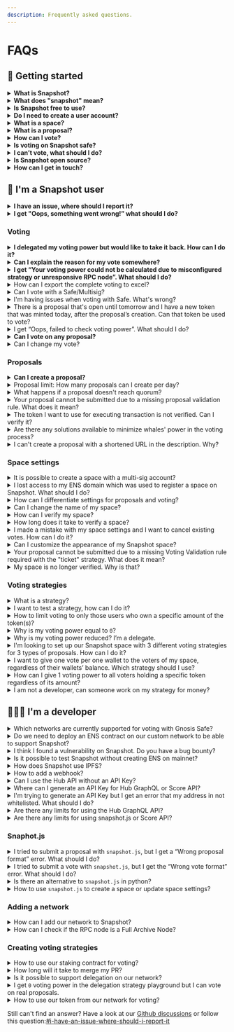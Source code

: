 ```yaml
---
description: Frequently asked questions.
---
```


# FAQs

## :wave: Getting started

<details>

<summary><strong>What is Snapshot?</strong></summary>

Snapshot is an **off-chain voting platform** that allows DAOs, DeFi protocols, or NFT communities to vote easily and **without gas fees**.

The tool allows high customization of the voting process to cater to the diverse needs of the users and organizations. Customization includes different aspects like calculation of the users' voting power, selection of the voting mechanism, proposal and vote validation, and many more.

</details>

<details>

<summary><strong>What does "snapshot" mean?</strong></summary>

In cryptocurrency, a snapshot is a record of the state of the blockchain at a particular block height. It means that you can for example track the holdings of a specific wallet back to a specific point in time. Snapshot, the voting platform, is using snapshots to validate if voters met the voting criteria at the moment of proposal creation. If a voter acquired required tokens after the proposal has been created, these newly acquired tokens would not be used for calculation of their voting power.

</details>

<details>

<summary><strong>Is Snapshot free to use?</strong></summary>

Yes. To create a space, you have to own an ENS domain and perform one transaction on-chain. Voting or proposing is completely free.

</details>

<details>

<summary><strong>Do I need to create a user account?</strong></summary>

No. Snapshot uses the universal web3 login - you need to have a wallet account like Metamask or Coinbase to connect to Snapshot.

</details>

<details>

<summary><strong>What is a space?</strong></summary>

You can think of a space as an organization's **account** on Snapshot which can be viewed by anyone visiting the platform. It serves as a hub for all proposals related to the organization and a source of information for the users. It’s also where users will vote on proposals in their community.

</details>

<details>

<summary><strong>What is a proposal?</strong></summary>

Proposals are key elements of the voting system. It presents a change suggestion related to a specific organization and enables eligible users to cast their vote.

</details>

<details>

<summary><strong>How can I vote?</strong></summary>

You need to connect to Snapshot with your wallet and fulfil the requirements defined by the voting strategies used by a specific space. For example, you might be required to hold a specific amount of the organization’s token. You can see the voting strategies directly on a proposal’s page in the **Information** section:

![](<.gitbook/assets/image (17) (2).png>)

If you don’t understand why your voting power is `0` or how the strategies work in detail, we recommend reaching out to the organization directly. In most cases you don’t have the voting power because you did not hold the required tokens at the time of proposal creation. Tokens which were acquired after the proposal has been create are not taken into account for the voting power calculation.

If you are eligible to vote, you can cast your vote directly from the proposal’s page. Once you select the choice(s) and confirm your vote, a new window will pop up and open your wallet extension in the browser. You will be then asked to sign a message which doesn’t create any gas fees (voting is free of charge) or affect your holdings. Signing the message is the last step of casting a vote. That’s it!

</details>

<details>

<summary><strong>Is voting on Snapshot safe?</strong></summary>

Yes. The message you sign in your wallet to cast the vote doesn’t affect your holdings or web3 identity. There are some spaces which are flagged with a warning badge if we suspect them to be fake but you don’t need to worry if you have cast a vote on their proposal. There is no risk to your funds associated with signing a Snapshot vote. You can read more about the badges in our documentation: [badges-and-warnings.md](user-guides/spaces/badges-and-warnings.md "mention")

</details>

<details>

<summary><strong>I can’t vote, what should I do?</strong></summary>

There might be multiple reasons for that. Most usually you didn’t have the required tokens in you wallet at the time of proposal creation. Have a look at [this discussion ](https://github.com/snapshot-labs/snapshot/discussions/767)to explore other potential reasons.

</details>

<details>

<summary><strong>Is Snapshot open source?</strong></summary>

Yes. All our repositories can be found at [https://github.com/snapshot-labs/](https://github.com/snapshot-labs/).

</details>

<details>

<summary><strong>How can I get in touch?</strong></summary>

If you have an issue with your space, a proposal or voting, make sure to first read the FAQ and use a search bar in our documentation: [https://docs.snapshot.org](https://docs.snapshot.org).

If it doesn’t answer your question or you would like to get in touch with regard to another topic, you can reach us in our [Discord](https://discord.snapshot.org) server and send a message in appropriate channel (i.e. [#general](https://discord.com/channels/707079246388133940/728646188252921956)) or create a new thread on the [#helpdesk](https://discord.com/channels/707079246388133940/1019725253519351838) forum.

</details>



## 👤 I'm a Snapshot user

<details>

<summary><strong>I have an issue, where should I report it?</strong></summary>

Before you report it make sure to browse through this FAQ, our documentation or the Discord server. There is a high chance that the issue has already been discussed before. If not, create a new thread on the [helpdesk forum](https://discord.com/channels/707079246388133940/1019725253519351838) with the following details:

* Clear title describing your issue
* Tags which are related to the problem
* Detailed description of the issue: what action were you trying to perform (i.e. casting a vote), what error did you get
* Screenshots - provide the screenshots of the error you are getting
* URLs - applicable urls, i.e. proposal or space url

</details>

<details>

<summary><strong>I get "Oops, something went wrong!” what should I do?</strong></summary>

We recommend to wait for around 10 minutes and try again. If the error persist, open the console panel (right click with your mouse and click `Inspect` and open the `Console` tab):

![](<.gitbook/assets/image (23).png>)

Make a screenshot of the panel and post a message on the [helpdesk forum on Discord](https://discord.com/channels/707079246388133940/1019725253519351838) with the following details:

* Topic: clear on context when you got the error - Cannot cast a vote - Oops, something went wrong
* What were you attempting to do? (i.e. vote on a proposal, create a proposal)
* Did you wait for some time before trying again?
* Paste the screenshot from the console panel.

</details>

### Voting

<details>

<summary><strong>I delegated my voting power but would like to take it back. How can I do it?</strong></summary>

You can remove your delegations by going to[https://demo.snapshot.org/#/delegate](https://demo.snapshot.org/#/delegate) and clicking the ❌ for the delegations you wish to remove.

![](<.gitbook/assets/image (22).png>)

Moreover, if you want to override your delegate’s vote on a proposal using [the delegation strategy](https://snapshot.org/#/strategy/delegation) you can simply cast your own vote and it will override the delegate’s vote. If the delegation happened on-chain, then head to the delegation portal of the project you’re looking for and redelegate there.

</details>

<details>

<summary><strong>Can I explain the reason for my vote somewhere?</strong></summary>

Yes, apart from the proposals using shielded voting.

You can add a short explanation when casting a vote:

![](<.gitbook/assets/image (34).png>)

</details>

<details>

<summary><strong>I get “Your voting power could not be calculated due to misconfigured strategy or unresponsive RPC node”. What should I do?</strong></summary>

This issue is related to either space settings or the failure of the external infrastructure that Snapshot relies on. We recommend to wait 15 minutes before trying again. If the error persists, please post a message in the [Misconfigured node](https://discord.com/channels/707079246388133940/1070376451070767124/1070376451070767124) thread on helpdesk forum on Discord with the following details:

* URL of the proposal you were trying to vote on
* The error message you received (in this case: “Your voting power could not be calculated due to misconfigured strategy or unresponsive RPC node”)
* Did you wait for 15 minutes before trying to cast the vote again

</details>

<details>

<summary>How can I export the complete voting to excel?</summary>

Go to the proposals page and click the download icon to get a CSV file. You can open it directly in excel or import it in the Google Sheets.

![](<.gitbook/assets/image (32).png>)

</details>

<details>

<summary>Can I vote with a Safe/Multisig?</summary>

Yes. You can find more details in our documentation here: [using-safe-multi-sig.md](user-guides/using-safe-multi-sig.md "mention")

</details>

<details>

<summary>I'm having issues when voting with Safe. What's wrong?</summary>

Make sure that your wallet is on the same network as the Space. Go to Space page > Settings > Strategies to check what is the Space's network.

</details>

<details>

<summary>There is a proposal that's open until tomorrow and I have a new token that was minted today, after the proposal’s creation. Can that token be used to vote?</summary>

No. Snapshot calculates the voting power on the basis of proposal creation time. If the token has not been stored in the wallet before the proposal was created it will not be taken into account.

</details>

<details>

<summary>I get “Oops, failed to check voting power”. What should I do?</summary>

This issue is related to either space settings or the failure of the external infrastructure that Snapshot relies on. We recommend to wait 15 minutes before trying again. If the error persists, please post a message in the [thread on helpdesk forum](https://discord.com/channels/707079246388133940/1070378969238601868/1070378969238601868) on Discord with the following details:

* URL of the proposal you were trying to vote on
* The error message you received (in this case: “Oops, failed to check voting power”)
* Did you wait for 15 minutes before trying to cast the vote again

</details>

<details>

<summary><strong>Can I vote on any proposal?</strong></summary>

No. Your eligibility to vote depends on the voting strategies defined by the space and usually requires holding the organization’s token. Some spaces allow anyone to vote, however this is a rare case.&#x20;

You can read more about the voting strategies in our documentation: [voting-strategies.md](user-guides/strategies/voting-strategies.md "mention")

</details>

<details>

<summary>Can I change my vote?</summary>

Yes, you can change your vote as long as the voting period is still active. Simply cast a new vote on the same proposal, and it will overwrite your previous vote.

</details>

### Proposals

<details>

<summary><strong>Can I create a proposal?</strong></summary>

It depends on the space settings. Spaces can set up a validation strategy which defines who is eligible to create a proposal, for example you need to hold at least 1ETH in your wallet in order to do so. Moreover, spaces can specify a list of users who can create proposals by listing their wallet addresses in the space settings. You can read more about [space settings](https://docs.snapshot.org/spaces/settings)  and [proposal validation](https://docs.snapshot.org/strategies/what-is-a-strategy-1).

</details>

<details>

<summary>Proposal limit: How many proposals can I create per day?</summary>

Users are restricted in the proposal creation by the limits imposed on Spaces.

Have a look at [proposals](user-guides/proposals/ "mention") to learn the limits specific for different Space types.

</details>

<details>

<summary>What happens if a proposal doesn't reach quorum?</summary>

If a proposal does not reach the required quorum, it is considered as not passed. However, the outcome of a proposal depends on the governance rules of the specific project. Some projects might still consider the proposal for further discussion, while others might require resubmission with modifications.

</details>

<details>

<summary>Your proposal cannot be submitted due to a missing proposal validation rule. What does it mean?</summary>

![](<.gitbook/assets/image (9).png>)

Due to multiple spam attacks on Snapshot all Spaces are now required to set up a Proposal Validation. \
Head here to learn how to do it: [#how-to-use-validation-strategies](user-guides/strategies/validation-strategies.md#how-to-use-validation-strategies "mention")

</details>

<details>

<summary>The token I want to use for executing transaction is not verified. Can I verify it?</summary>

You can submit your request by following the process described in the [token-verification.md](user-guides/token-verification.md "mention") section.

</details>

<details>

<summary>Are there any solutions available to minimize whales' power in the voting process?</summary>

Absolutely! Have a look at the Quaratic Voting system (bear in mind that it should be parie

</details>

<details>

<summary>I can't create a proposal with a shortened URL in the description. Why?</summary>

Due to an increased amount of scam attacks on Snapshot, we do not allow shortened URLs in the proposal description. \
\
Make sure you provide a full URL to create a new proposal.

</details>

### Space settings&#x20;

<details>

<summary>It is possible to create a space with a multi-sig account?</summary>

Yes. In order to do so navigate to [https://app.safe.global](https://app.safe.global) and select Snapshot in the `Apps` tab. Your multi-sig address will connect to Snapshot and allow you to create spaces, proposals and vote.

</details>

<details>

<summary>I lost access to my ENS domain which was used to register a space on Snapshot. What should I do?</summary>

If you are still a controller of the space you can apply to delete your space or migrate the current space to another one with different ENS. Have a look at our documentation for more details: [migrate-or-delete.md](user-guides/spaces/migrate-or-delete.md "mention")

</details>

<details>

<summary>How can I differentiate settings for proposals and voting?</summary>

You can use sub-spaces on Snapshot. This solution allows you to link multiple spaces and set different settings for each of them depending on your needs. Have a look at our documentation to learn more: [sub-spaces.md](user-guides/spaces/sub-spaces.md "mention")

</details>

<details>

<summary>Can I change the name of my space?</summary>

Yes. You can do it in the space settings.&#x20;

Do not confuse it with changing the `ID` or the ENS domain for your space. To do that, you need to migrate the space. You can read more about changing the ENS domain in our documentation: [migrate-or-delete.md](user-guides/spaces/migrate-or-delete.md "mention")

</details>

<details>

<summary>How can I verify my space?</summary>

There is a list of requirements you have to meet. Have a look at our documentation to learn more: [get-verified.md](user-guides/spaces/get-verified.md "mention")

</details>

<details>

<summary>How long does it take to verify a space?</summary>

The process can take up to 72 hours.

</details>

<details>

<summary>I made a mistake with my space settings and I want to cancel existing votes. How can I do it?</summary>

You cannot invalidate existing votes. However you can delete the proposal.

If you are an admin of the space or proposal’s creator you can delete the current proposal by clicking `Delete` on the proposal’s page:

![](<.gitbook/assets/image (25).png>)

Then change the space settings and make sure to persist the changes.

Once the settings have been updated you can recreate the proposal from scratch.

</details>

<details>

<summary>Can I customize the appearance of my Snapshot space?</summary>

Yes, you can customize the appearance of your Snapshot space to some extent by setting a custom skin, which allows you to change the colors of your space. This customization feature is available for spaces using the custom domains setting.

</details>

<details>

<summary>Your proposal cannot be submitted due to a missing Voting Validation rule required with the "ticket" strategy. What does it mean?</summary>

![](<.gitbook/assets/image (2) (1).png>)

If your space is using only a [ticket](https://snapshot.org/#/strategy/ticket) Voting Strategy you are required to set a Voting Validation to minimize the risk of spam votes on your proposals. \
Without it, hackers can easily create multiple accounts (each getting 1 Voting Power) and take the voting process over.\
\
Have a read here to learn how to set it up: [#voting-validation-in-space-settings](user-guides/strategies/validation-strategies.md#voting-validation-in-space-settings "mention")

</details>

<details>

<summary>My space is no longer verified. Why is that?</summary>

Verification status is valid as long as the space meets all requirements. Make sure you meet all the requirements defined [here](user-guides/spaces/get-verified.md#how-to-get-your-space-verified) and reach out to our team on the Discord through [#helpdesk-tickets](https://discord.com/channels/707079246388133940/1090290400943677440) to regain the space verification.

</details>

### Voting strategies

<details>

<summary>What is a strategy?</summary>

Voting strategy is a set of conditions used to calculate user's voting power. Strategies enable Snapshot to calculate the final result of voting on a given proposal. You can read more about them in our documentation: [voting-strategies.md](user-guides/strategies/voting-strategies.md "mention")

</details>

<details>

<summary>I want to test a strategy, how can I do it?</summary>

You can use the playground on Snapshot available from the strategy’s page:

![](<.gitbook/assets/image (31).png>)

</details>

<details>

<summary>How to limit voting to only those users who own a specific amount of the token(s)?</summary>

You need to setup a basic voting validation which allows you to select a specific strategy and define the minimum threshold required for the user to vote. Have a look at our documentation here to learn more: [validation-strategies.md](user-guides/strategies/validation-strategies.md "mention")

</details>

<details>

<summary>Why is my voting power equal to <code>0</code>? </summary>

There might be multiple reasons for that. Most usually your voting power is equal to 0 as you didn’t have the required tokens in you wallet at the time of proposal creation. Have a look at [this discussion](https://github.com/snapshot-labs/snapshot/discussions/767) to explore other potential reasons.

</details>

<details>

<summary>Why is my voting power reduced? I’m a delegate. </summary>

If the proposal’s space is using the [delegation strategy](https://snapshot.org/#/strategy/delegation) and the address which delegated its voting power to you casts a vote on the specific proposal, your total voting power is reduced by the delegation which you received from the other address.

To give an example (using the `delegation` strategy):

* B has voting power of 20 of its own.
* A has voting power of 10 and delegates it to B.
* B has now a voting power equal to 30.
* If A does not vote, B’s voting power is 30.
* If A does vote, B’s voting power is 20. (30 reduced by 10)

</details>

<details>

<summary>I'm looking to set up our Snapshot space with 3 different voting strategies for 3 types of proposals. How can I do it? </summary>

You can use sub-spaces on Snapshot. This solution allows you to link different spaces and set different settings for each of them depending on your needs. Have a look at our documentation to learn more: [sub-spaces.md](user-guides/spaces/sub-spaces.md "mention")

</details>

<details>

<summary>I want to give one vote per one wallet to the voters of my space, regardless of their wallets’ balance. Which strategy should I use? </summary>

You can use the [ticket](https://snapshot.org/#/strategy/ticket) strategy.

</details>

<details>

<summary>How can I give 1 voting power to all voters holding a specific token regardless of its amount?</summary>

It's a two step process - you have to define a [validation strategy](user-guides/strategies/validation-strategies.md) and a [voting strategy](faq.md#voting-strategies) for your space.\
\
**1. Voting validation** \
In order to allow users to participate in voting, setup a `Basic` voting validation in the space settings. You can find it in the voting section in space settings:\
\
![](<.gitbook/assets/image (1) (1) (1) (1).png>)\
\
When defining the voting validation parameters, you have the option to specify the `strategies` for the tokens and the `minScore` required for voters to be eligible to vote:

Here is an example of the basic strategy setup for voters holding DAI tokens:

```
{
  "minScore": 1, # define the minimum required amount of token
  "strategies": [
   {
      "name": "erc20-balance-of",
      "params": { # define the specific token details
        "address": "0x6b175474e89094c44da98b954eedeac495271d0f",
        "symbol": "DAI",
        "decimals": 18
      }
  ]
}
```

**2. Voting strategy**&#x20;

Use the [Ticket](https://snapshot.org/#/strategy/ticket) strategy to give voting power equal to `1` to any user eligible to vote - users that passed the voting validation described in step 1.\
![](<.gitbook/assets/image (5) (2) (2).png>)

</details>

<details>

<summary>I am not a developer, can someone work on my strategy for money? </summary>

Yes. You can create an issue on [https://github.com/snapshot-labs/snapshot-strategies/issues](https://github.com/snapshot-labs/snapshot-strategies/issues) and then post in on the [#contributor](https://discord.com/channels/707079246388133940/865557228702662667) channel on Discord.

\
Snapshot is not reponsible for the agreement between you and the contributors.

</details>

## 🧑🏻‍💻 I'm a developer

<details>

<summary>Which networks are currently supported for voting with Gnosis Safe? </summary>

You can find the networks’ IDs here: [https://github.com/snapshot-labs/snapshot-relayer/blob/master/src/check.ts#L9](https://github.com/snapshot-labs/snapshot-relayer/blob/master/src/check.ts#L9)

</details>

<details>

<summary>Do we need to deploy an ENS contract on our custom network to be able to support Snapshot? </summary>

No, it’s not needed.

</details>

<details>

<summary>I think I found a vulnerability on Snapshot. Do you have a bug bounty?</summary>

Yes, we do. Please create report on the respective repository as showed below:

![](<.gitbook/assets/image (33).png>)

</details>

<details>

<summary>Is it possible to test Snapshot without creating ENS on mainnet?</summary>

Yes. You can use the [https://demo.snapshot.org](https://demo.snapshot.org) with an ENS domain on Goerli Testnet.

</details>

<details>

<summary>How does Snapshot use IPFS?</summary>

We use IPFS to pin the receipts of the votes. You can have a more detailed look at the [IPFS article](https://blog.ipfs.tech/2022-08-25-snapshot-ipfs-case-study/).

</details>

<details>

<summary>How to add a webhook? </summary>

Have a look at our documentation: [webhooks.md](tools/webhooks.md "mention")

</details>

<details>

<summary>Can I use the Hub API without an API Key?</summary>

Yes you can, however we encourage everyone to apply for a key to ensure a continuous access to the service as the limits for the keyless access are much lower than with an API Key.

Learn more here: [api-keys.md](tools/api/api-keys.md "mention")

</details>

<details>

<summary>Where can I generate an API Key for Hub GraphQL or Score API?</summary>

Head to [api-keys.md](tools/api/api-keys.md "mention") to apply for a key and generate it for your own usage.

</details>

<details>

<summary>I'm trying to generate an API Key but I get an error that my address in not whitelisted. What should I do?</summary>

If you have filled in the [API Request Key Form](tools/api/api-keys.md#api-key-request-form) please have some patience and wait for our direct response to the contact you provided in it.

If you haven't filled in the form yet then please do so and we will reach out to you shortly.

You can find more details about the process here: [api-keys.md](tools/api/api-keys.md "mention")

</details>

<details>

<summary>Are there any limits for using the Hub GraphQL API?</summary>

Yes. Currently you can send 120 requests per every 20 seconds.

After September 12th the limits will be updated:

**🔓 No API Key:** 100 requests per minute.

**🔑 With the API Key:** 2 million requests per month.\


Learn how to apply and generate your API Key here: [api-keys.md](tools/api/api-keys.md "mention")

</details>

<details>

<summary>Are there any limits for using snapshot.js or Score API?</summary>

Yes, same as for Hub API. When it comes to snapshot.js, refer to [#utils](tools/snapshot.js.md#utils "mention")in Snapshot.js documentation.\
\
Make sure to generate your API Key to get higher usage limits. One key can be used for all API services and limits are counted individually per service.

</details>

### Snaphot.js&#x20;

<details>

<summary>I tried to submit a proposal with <code>snapshot.js</code>, but I get a “Wrong proposal format” error. What should I do?</summary>

There is a high chance that something is missing in the proposal’s payload. Make sure you are following the proposal schema defined here → [https://github.com/snapshot-labs/snapshot.js/blob/master/src/schemas/proposal.json](https://github.com/snapshot-labs/snapshot.js/blob/master/src/schemas/proposal.json)

</details>

<details>

<summary>I tried to submit a vote with <code>snapshot.js</code>, but I get the “Wrong vote format” error. What should I do?</summary>

Make sure that you’re following the vote schema defined here → [https://github.com/snapshot-labs/snapshot.js/blob/master/src/schemas/vote.json](https://github.com/snapshot-labs/snapshot.js/blob/master/src/schemas/vote.json).

A common mistake is using a wrong type (string instead of object) or extending a limit of a value (i.e. `reason` ).

</details>

<details>

<summary>Is there an alternative to <code>snapshot.js</code> in python?</summary>

No. If you are interested in building it, reach out to the team on the [#contributor](https://discord.com/channels/707079246388133940/865557228702662667) channel!

</details>

<details>

<summary>How to use <code>snapshot.js</code> to create a space or update space settings?</summary>

Have a look at our documentation here: [#create-or-edit-a-space](tools/snapshot.js.md#create-or-edit-a-space "mention")

</details>

### Adding a network

<details>

<summary>How can I add our network to Snapshot?</summary>

Follow our documentation to learn all the steps to add a new network to Snapshot: [#add-a-new-network](developer-guides/networks.md#add-a-new-network "mention")

</details>

<details>

<summary>How can I check if the RPC node is a Full Archive Node?</summary>

You can send a request to the node and try to fetch the genesis block:

```
$ curl -H "content-type: application/json" -X POST --data '{"id":0,"jsonrpc":"2.0","method":"eth_getBalance","params":["<CONTRACT_HASH>","0x1"]}' <RPC_URL>
```

If you get a correct response without any errors, the Node is a Full Archive.

</details>

### Creating voting strategies

<details>

<summary>How to use our staking contract for voting? </summary>

You can browse through the existing staking strategies →[https://snapshot.org/#/?type=strategies\&q=stake](https://snapshot.org/#/?type=strategies\&q=stake).

If none of them work for you, have a look at the options below.

* In order to use the staking contract it has to have a `balanceOf` method which allows reading the balance of the staked tokens. You can use the[https://snapshot.org/#/strategy/erc20-balance-of](https://snapshot.org/#/strategy/erc20-balance-of) strategy with it.
* If your contract has a method getting the balance named differently, you can also use the[https://snapshot.org/#/strategy/contract-call](https://snapshot.org/#/strategy/contract-call) strategy.

</details>

<details>

<summary>How long will it take to merge my PR?</summary>

It usually takes around 72 hours so please have some patience. Once the PR is merged, you will also have to wait for a new release of the repository which can take another couple of days.

</details>

<details>

<summary>Is it possible to support delegation on our network?</summary>

Yes. If it’s not supported yet you can create a custom voting strategy to enable delegation on your network. You can see an example here →[https://snapshot.org/#/strategy/orbs-network-delegation](https://snapshot.org/#/strategy/orbs-network-delegation)



To learn more have a look at our documentation: [voting-strategy.md](developer-guides/create-a-strategy/voting-strategy.md "mention")

</details>

<details>

<summary>I get <code>0</code> voting power in the delegation strategy playground but I can vote on real proposals.</summary>

Most probably you are missing the `delegationSpace` parameter. Make sure to provide the ENS domain of the space you are testing.

</details>

<details>

<summary>How to use our token from our network for voting?</summary>

If it doesn’t exist yet, you can create a new voting strategy. Have a look at our documentation to learn more: [voting-strategy.md](developer-guides/create-a-strategy/voting-strategy.md "mention")

</details>



Still can't find an answer? Have a look at our [Github discussions](https://github.com/snapshot-labs/snapshot/discussions/categories/q-a) or follow this question:[#i-have-an-issue-where-should-i-report-it](faq.md#i-have-an-issue-where-should-i-report-it "mention")
